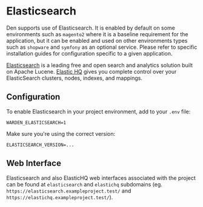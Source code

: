 # Elasticsearch

Den supports use of Elasticsearch. It is enabled by default on some environments such as `magento2` where it is a baseline requirement for the application, but it can be enabled and used on other environments types such as `shopware` and `symfony` as an optional service. Please refer to specific installation guides for configuration specific to a given application.

[Elasticsearch](https://www.elastic.co/) is a leading free and open search and analytics solution built on Apache Lucene.
[Elastic HQ](https://www.elastichq.org/) gives you complete control over your ElasticSearch clusters, nodes, indexes, and mappings.

## Configuration

To enable Elasticsearch in your project environment, add to your `.env` file:

```
WARDEN_ELASTICSEARCH=1
```

Make sure you're using the correct version:

```
ELASTICSEARCH_VERSION=...
```

## Web Interface

Elasticsearch and also ElasticHQ web interfaces associated with the project can be found at `elasticsearch` and `elastichq` subdomains (eg. `https://elasticsearch.exampleproject.test/` and `https://elastichq.exampleproject.test/`).
